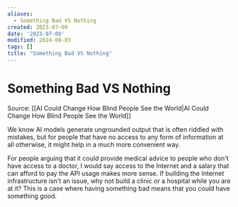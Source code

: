```yaml
---
aliases:
  - Something Bad VS Nothing
created: 2023-07-09
date: '2023-07-09'
modified: 2024-08-03
tags: []
title: "Something Bad VS Nothing"
---
```


# Something Bad VS Nothing

Source: [[AI Could Change How Blind People See the World|AI Could Change How Blind People See the World]]

We know AI models generate ungrounded output that is often riddled with mistakes, but for people that have no access to any form of information at all otherwise, it might help in a much more convenient way.

For people arguing that it could provide medical advice to people who don't have access to a doctor, I would say access to the Internet and a salary that can afford to pay the API usage makes more sense. If building the Internet infrastructure isn't an issue, why not build a clinic or a hospital while you are at it? This is a case where having something bad means that you could have something good.